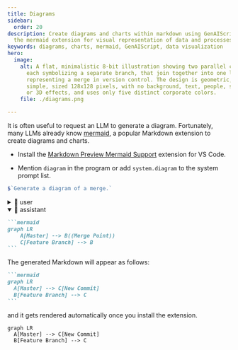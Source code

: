 ```yaml
---
title: Diagrams
sidebar:
  order: 20
description: Create diagrams and charts within markdown using GenAIScript and
  the mermaid extension for visual representation of data and processes.
keywords: diagrams, charts, mermaid, GenAIScript, data visualization
hero:
  image:
    alt: A flat, minimalistic 8-bit illustration showing two parallel colored lines,
      each symbolizing a separate branch, that join together into one line,
      representing a merge in version control. The design is geometric, strictly
      simple, sized 128x128 pixels, with no background, text, people, shading,
      or 3D effects, and uses only five distinct corporate colors.
    file: ./diagrams.png

---
```


It is often useful to request an LLM to generate a diagram. Fortunately,
many LLMs already know [mermaid](https://mermaid.js.org/), a popular Markdown extension
to create diagrams and charts.

-   Install the [Markdown Preview Mermaid Support](https://marketplace.visualstudio.com/items?itemName=bierner.markdown-mermaid) extension for VS Code.

-   Mention `diagram` in the program or add `system.diagram` to the system prompt list.

```js
$`Generate a diagram of a merge.`
```

<!-- genaiscript output start -->

<details>
<summary>👤 user</summary>


```markdown wrap
Generate a diagram of a merge.
```


</details>


<details open>
<summary>🤖 assistant </summary>


````markdown wrap
```mermaid
graph LR
    A[Master] --> B((Merge Point))
    C[Feature Branch] --> B
```
````


</details>

<!-- genaiscript output end -->



The generated Markdown will appear as follows:

````markdown
```mermaid
graph LR
  A[Master] --> C[New Commit]
  B[Feature Branch] --> C
```
````

and it gets rendered automatically once you install the extension.

```mermaid
graph LR
  A[Master] --> C[New Commit]
  B[Feature Branch] --> C
```